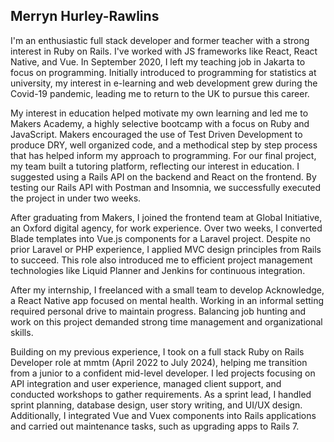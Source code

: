 ## Merryn Hurley-Rawlins

I'm an enthusiastic full stack developer and former teacher with a strong interest in Ruby on Rails. I've worked with JS frameworks like React, React Native, and Vue. In September 2020, I left my teaching job in Jakarta to focus on programming. Initially introduced to programming for statistics at university, my interest in e-learning and web development grew during the Covid-19 pandemic, leading me to return to the UK to pursue this career.

My interest in education helped motivate my own learning and led me to Makers Academy, a highly selective bootcamp with a focus on Ruby and JavaScript. Makers encouraged the use of Test Driven Development to produce DRY, well organized code, and a methodical step by step process that has helped inform my approach to programming.  For our final project, my team built a tutoring platform, reflecting our interest in education. I suggested using a Rails API on the backend and React on the frontend. By testing our Rails API with Postman and Insomnia, we successfully executed the project in under two weeks.

After graduating from Makers, I joined the frontend team at Global Initiative, an Oxford digital agency, for work experience. Over two weeks, I converted Blade templates into Vue.js components for a Laravel project. Despite no prior Laravel or PHP experience, I applied MVC design principles from Rails to succeed. This role also introduced me to efficient project management technologies like Liquid Planner and Jenkins for continuous integration.

After my internship, I freelanced with a small team to develop Acknowledge, a React Native app focused on mental health. Working in an informal setting required personal drive to maintain progress. Balancing job hunting and work on this project demanded strong time management and organizational skills.

Building on my previous experience, I took on a full stack Ruby on Rails Developer role at mmtm (April 2022 to July 2024), helping me transition from a junior to a confident mid-level developer. I led projects focusing on API integration and user experience, managed client support, and conducted workshops to gather requirements. As a sprint lead, I handled sprint planning, database design, user story writing, and UI/UX design. Additionally, I integrated Vue and Vuex components into Rails applications and carried out maintenance tasks, such as upgrading apps to Rails 7.
